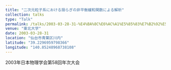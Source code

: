 ```yaml
---
title: "二次元粒子系における揺らぎの非平衡緩和関数による解析"
collection: talks
type: "Talk"
permalink: /talks/2003-03-28-31-%E4%BA%8C%E6%AC%A1%E5%85%83%E7%B2%92%E5%AD%90%E7%B3%BB%E3%81%AB%E3%81%8A%E3%81%91%E3%82%8B%E6%8F%BA%E3%82%89%E3%81%8E%E3%81%AE%E9%9D%9E%E5%B9%B3%E8%A1%A1%E7%B7%A9%E5%92%8C%E9%96%A2
venue: "東北大学"
date: 2003-03-28-31
location: "仙台市青葉区川内"
latitude: "39.2296959798366"
longitude: "140.85248968738108"
---
```


2003年日本物理学会第58回年次大会
